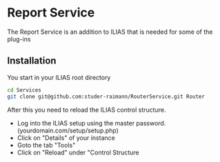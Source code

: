 Report Service
============
The Report Service is an addition to ILIAS that is needed for some of the plug-ins

Installation
------------
You start in your ILIAS root directory
```bash
cd Services
git clone git@github.com:studer-raimann/RouterService.git Router
```
After this you need to reload the ILIAS control structure.
- Log into the ILIAS setup using the master password. (yourdomain.com/setup/setup.php)
- Click on "Details" of your instance
- Goto the tab "Tools"
- Click on "Reload" under "Control Structure
